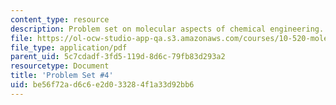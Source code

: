 ```yaml
---
content_type: resource
description: Problem set on molecular aspects of chemical engineering.
file: https://ol-ocw-studio-app-qa.s3.amazonaws.com/courses/10-520-molecular-aspects-of-chemical-engineering-fall-2004/be56f72ad6c6e2d033284f1a33d92bb6_10_520_ps4.pdf
file_type: application/pdf
parent_uid: 5c7cdadf-3fd5-119d-8d6c-79fb83d293a2
resourcetype: Document
title: 'Problem Set #4'
uid: be56f72a-d6c6-e2d0-3328-4f1a33d92bb6
---
```

